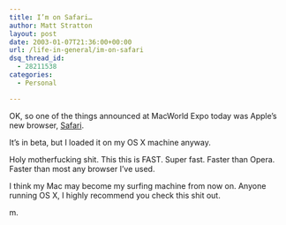 ```yaml
---
title: I’m on Safari…
author: Matt Stratton
layout: post
date: 2003-01-07T21:36:00+00:00
url: /life-in-general/im-on-safari
dsq_thread_id:
  - 28211538
categories:
  - Personal

---
```

OK, so one of the things announced at MacWorld Expo today was Apple&#8217;s new browser, [Safari][1].

It&#8217;s in beta, but I loaded it on my OS X machine anyway.

Holy motherfucking shit. This this is FAST. Super fast. Faster than Opera. Faster than most any browser I&#8217;ve used.

I think my Mac may become my surfing machine from now on. Anyone running OS X, I highly recommend you check this shit out.

m.

 [1]: https://www.apple.com/safari